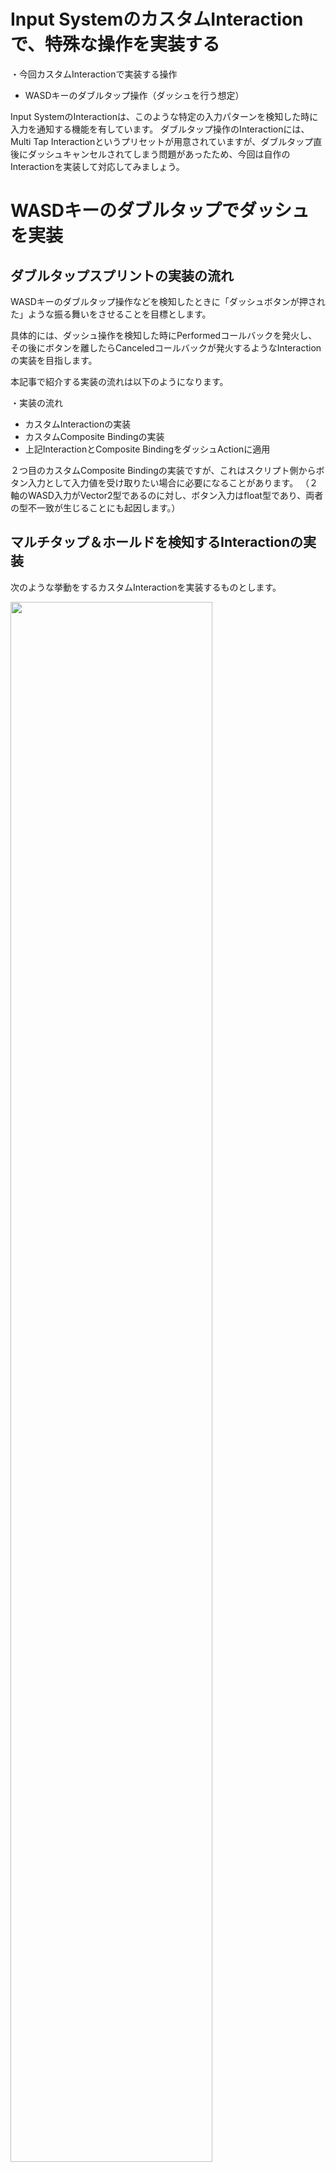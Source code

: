 # Input SystemのカスタムInteractionで、特殊な操作を実装する

・今回カスタムInteractionで実装する操作
+ WASDキーのダブルタップ操作（ダッシュを行う想定）



Input SystemのInteractionは、このような特定の入力パターンを検知した時に入力を通知する機能を有しています。 
ダブルタップ操作のInteractionには、Multi Tap Interactionというプリセットが用意されていますが、ダブルタップ直後にダッシュキャンセルされてしまう問題があったため、今回は自作のInteractionを実装して対応してみましょう。



# WASDキーのダブルタップでダッシュを実装

## ダブルタップスプリントの実装の流れ

WASDキーのダブルタップ操作などを検知したときに「ダッシュボタンが押された」ような振る舞いをさせることを目標とします。

具体的には、ダッシュ操作を検知した時にPerformedコールバックを発火し、その後にボタンを離したらCanceledコールバックが発火するようなInteractionの実装を目指します。

本記事で紹介する実装の流れは以下のようになります。

・実装の流れ
+ カスタムInteractionの実装
+ カスタムComposite Bindingの実装
+ 上記InteractionとComposite BindingをダッシュActionに適用


２つ目のカスタムComposite Bindingの実装ですが、これはスクリプト側からボタン入力として入力値を受け取りたい場合に必要になることがあります。
（２軸のWASD入力がVector2型であるのに対し、ボタン入力はfloat型であり、両者の型不一致が生じることにも起因します。）



## マルチタップ＆ホールドを検知するInteractionの実装

次のような挙動をするカスタムInteractionを実装するものとします。


<img src="images/8/8_4/unity-input-system-custom-interaction-sprint-2.png.avif" width="80%" alt="" title="">

<br>

指定された回数だけ素早くタップし、押しっぱなしになった時にPerformedコールバックを通知します。

Performedコールバックの後に入力がなくなった場合、一定時間ウェイトを置いてからCanceledコールバックを通知することとします。　　
これは、入力方向を切り替えた瞬間などにダッシュキャンセルにならなくするための処置です。

以下、Interactionの実装例です。

MultiTapAndHoldInteraction.cs
```cs

using UnityEngine;
using UnityEngine.InputSystem;

internal class MultiTapAndHoldInteraction : IInputInteraction
{  
    public float tapTime;   // 最大のタップ時間[s]
    public float tapDelay;  // 次のタップまでの最大待機時間[s]  
    public int tapCount = 2;// 必要なタップ数    
    public float pressPoint;// 入力判定の閾値(0でデフォルト値)    
    public float releasePoint;// リリース判定の閾値(0でデフォルト値)    
    public float endDelay;// マルチタップ＆ホールド後、入力がなくなってから終了するまでの時間
   
    private enum TapPhase// タップ状態の内部フェーズ
    {
        None,
        WaitingForNextRelease,
        WaitingForNextPress,
        WaitingForRelease,
        WaitingForEnd,
    }

    // 設定値かデフォルト値の値を格納するフィールド
    private float tapTimeOrDefault => tapTime > 0.0 ? tapTime : InputSystem.settings.defaultTapTime;
    private float tapDelayOrDefault => tapDelay > 0.0 ? tapDelay : InputSystem.settings.multiTapDelayTime;
    private float pressPointOrDefault => pressPoint > 0 ? pressPoint : InputSystem.settings.defaultButtonPressPoint;
    private float releasePointOrDefault => pressPointOrDefault * InputSystem.settings.buttonReleaseThreshold;

    // Interactionの内部状態
    private TapPhase _currentTapPhase = TapPhase.None;
    private double _currentTapStartTime;
    private double _lastTapReleaseTime;
    private int _currentTapCount;

    /// <summary>
    /// 初期化
    /// </summary>
#if UNITY_EDITOR
    [UnityEditor.InitializeOnLoadMethod]
#else
    [RuntimeInitializeOnLoadMethod(RuntimeInitializeLoadType.SubsystemRegistration)]
#endif
    public static void Initialize()
    {
        // 初回にInteractionを登録する必要がある
        InputSystem.RegisterInteraction<MultiTapAndHoldInteraction>();
    }

    /// <summary>
    /// Interactionの内部処理
    /// </summary>
    public void Process(ref InputInteractionContext context)
    {
        // タイムアウト判定
        if (context.timerHasExpired)
        {
            // 最大許容時間を超えてタイムアウトになった場合はキャンセル
            context.Canceled();
            return;
        }

        switch (_currentTapPhase)
        {
            case TapPhase.None: // 初期状態
                // タップされたかチェック
                if (context.ControlIsActuated(pressPointOrDefault))
                {
                    _currentTapStartTime = context.time;

                    if (++_currentTapCount >= tapCount)
                    {
                        // 必要なタップ数に達したらPerformedコールバック実行
                        _currentTapPhase = TapPhase.WaitingForRelease;
                        context.Started();
                        context.PerformedAndStayPerformed();
                    }
                    else
                    {
                        // 入力がなくなるまで待機
                        _currentTapPhase = TapPhase.WaitingForNextRelease;
                        context.Started();
                        context.SetTimeout(tapTimeOrDefault);
                    }
                }

                break;

            case TapPhase.WaitingForNextRelease: // 入力がなくなるまで待機している状態
                if (!context.ControlIsActuated(releasePointOrDefault))
                {
                    if (context.time - _currentTapStartTime > tapTimeOrDefault)
                    {
                        // 最大許容時間を超えたのでキャンセル
                        context.Canceled();
                        break;
                    }

                    // 次の入力待ち状態に遷移
                    _lastTapReleaseTime = context.time;
                    _currentTapPhase = TapPhase.WaitingForNextPress;
                    context.SetTimeout(tapDelayOrDefault);
                }

                break;

            case TapPhase.WaitingForNextPress:// 次の入力待ちの状態
                if (context.ControlIsActuated(pressPointOrDefault))
                {
                    if (context.time - _lastTapReleaseTime > tapDelayOrDefault)
                    {
                        // 最大許容時間を超えたのでキャンセル
                        context.Canceled();
                        break;
                    }

                    ++_currentTapCount;
                    _currentTapStartTime = context.time;

                    if (_currentTapCount >= tapCount)
                    {
                        // 必要なタップ数に達したので、Performedコールバック通知
                        // 終了まで待機する状態に遷移
                        _currentTapPhase = TapPhase.WaitingForRelease;
                        context.PerformedAndStayPerformed();
                    }
                    else
                    {
                        // 必要タップ数に達していないので、入力がなくなるまで待機
                        _currentTapPhase = TapPhase.WaitingForNextRelease;
                        context.SetTimeout(tapTimeOrDefault);
                    }

                    _currentTapStartTime = context.time;
                }

                break;

            case TapPhase.WaitingForRelease:// マルチタップ判定後、入力がなくなるまで待機している状態
                // 入力チェック
                if (!context.ControlIsActuated(releasePointOrDefault))
                {
                    // 入力がなくなったので終了
                    _currentTapPhase = TapPhase.WaitingForEnd;
                    _lastTapReleaseTime = context.time;
                    context.SetTimeout(endDelay);
                }

                break;

            case TapPhase.WaitingForEnd: // 入力がなくなってからInteractionを終了するまで待機している状態
                if (context.time - _lastTapReleaseTime >= endDelay)
                {
                    // 一定時間経過したので終了する
                    context.Canceled();
                }
                else if (context.ControlIsActuated(pressPointOrDefault))
                {
                    // 再び入力があった
                    // 一定時間経過していないので、継続とみなす
                    _currentTapPhase = TapPhase.WaitingForRelease;
                    context.PerformedAndStayPerformed();
                }

                break;
        }
    }

    /// <summary>
    /// Interactionの状態リセット
    /// </summary>
    public void Reset()
    {
        _currentTapPhase = TapPhase.None;
        _currentTapStartTime = 0;
        _lastTapReleaseTime = 0;
        _currentTapCount = 0;
    }
}

```


上記をMultiTapAndHoldInteraction.csという名前でUnityプロジェクトに保存すると、以下のようにInteractionが使用可能になります。


<img src="images/8/8_4/unity-input-system-custom-interaction-sprint-3.png.avif" width="80%" alt="" title="">

<br>

ダブルタップのみならず、任意回数のタップにも対応できます。

処理内容については、ソースコード中のコメントを見てください。


## カスタムComposite Bindingの実装

WASDキー入力などをComposite BindingとしてActionに定義しているとき、入力値の型はVector2となります。

この場合、ボタン入力として受け取る場合はfloat型入力値となり、型不一致によるエラーとなります。この状態で入力値を取得しようとすると、次のようなエラーがログ出力されます。

```cs
InvalidOperationException: Cannot read value of type 'Single' from composite 'UnityEngine.InputSystem.Composites.Vector2Composite' bound to action 'Player/Sprint[/Keyboard/leftShift,/Keyboard/w,/Keyboard/s,/Keyboard/a,/Keyboard/d]' (composite is a 'Int32' with value type 'Vector2')
```

WASDキー入力の大きさを１軸入力（float）として扱いたい場合、４方向入力の大きさをfloat型入力とするカスタムComposite Bindingを実装して適用すれば解決できます。

以下、カスタムComposite Bindingの実装例です。

DPadMagnitudeComposite.cs
```cs
using UnityEngine;
using UnityEngine.InputSystem;
using UnityEngine.InputSystem.Controls;
using UnityEngine.InputSystem.Layouts;

internal class DPadMagnitudeComposite : InputBindingComposite<float>
{
    // 4方向ボタン入力
    [InputControl(layout = "Button")] public int up = 0;
    [InputControl(layout = "Button")] public int down = 0;
    [InputControl(layout = "Button")] public int left = 0;
    [InputControl(layout = "Button")] public int right = 0;

    /// <summary>
    /// 初期化
    /// </summary>
#if UNITY_EDITOR
    [UnityEditor.InitializeOnLoadMethod]
#else
    [RuntimeInitializeOnLoadMethod(RuntimeInitializeLoadType.SubsystemRegistration)]
#endif
    private static void Initialize()
    {
        // 初回にCompositeBindingを登録する必要がある
        InputSystem.RegisterBindingComposite(typeof(DPadMagnitudeComposite), "2DVectorMagnitude");
    }
    
    /// <summary>
    /// 4方向入力からベクトルの大きさに変換して返す
    /// </summary>
    public override float ReadValue(ref InputBindingCompositeContext context)
    {
        var upValue = context.ReadValue<float>(up);
        var downValue = context.ReadValue<float>(down);
        var leftValue = context.ReadValue<float>(left);
        var rightValue = context.ReadValue<float>(right);

        return DpadControl.MakeDpadVector(upValue, downValue, leftValue, rightValue).magnitude;
    }
    
    /// <summary>
    /// 値の大きさを返す
    /// </summary>
    public override float EvaluateMagnitude(ref InputBindingCompositeContext context)
    {
        return ReadValue(ref context);
    }
}

```
上記スクリプトをDPadMagnitudeComposite.csという名前でUnityプロジェクトに保存すると、以下のようにカスタムComposite Bindingが選択可能になります。


<img src="images/8/8_4/unity-input-system-custom-interaction-sprint-4.png.avif" width="80%" alt="" title="">

<br>


## Actionへの適用
該当するダッシュ操作のActionにInteractionとComposite Bindingを適用します。

まず、該当Action(ここではSprint)の下に、先ほど実装したComposite Bindingを追加します。

<img src="images/8/8_4/unity-input-system-custom-interaction-sprint-m2.mp4.gif" width="80%" alt="" title="">

<br>

<br>

そして、方向キーを設定します。例ではWASDキーを上下左右の入力として設定することにします。

<img src="images/8/8_4/unity-input-system-custom-interaction-sprint-m3.mp4.gif" width="80%" alt="" title="">

<br>

<br>

追加したComposite Bindingに先のカスタムInteractionを適用して設定します。

<img src="images/8/8_4/unity-input-system-custom-interaction-sprint-m4.mp4.gif" width="80%" alt="" title="">

<br>

<br>

もし、大本のAction TypeがValueになっていなかったらValueに設定しておきます。

<img src="images/8/8_4/unity-input-system-custom-interaction-sprint-m5.mp4.gif" width="80%" alt="" title="">

<br>

<br>

最後にSave AssetボタンをクリックしてInput Actionのアセット内容を保存します。

<img src="images/8/8_4/unity-input-system-custom-interaction-sprint-m6.mp4.gif" width="80%" alt="" title="">

<br>

<br>

以上で手順は完了です。

あとは好きな方法でActionを実行してみてください。成功すると、WASDキーのマルチタップ＆ホールド操作で入力を受け取ることができます。

